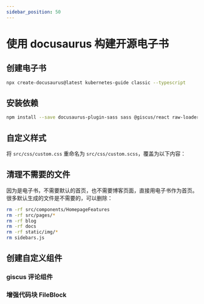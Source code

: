 ```yaml
---
sidebar_position: 50
---
```


# 使用 docusaurus 构建开源电子书

## 创建电子书

```bash
npx create-docusaurus@latest kubernetes-guide classic --typescript
```

## 安装依赖

```bash npm2yarn
npm install --save docusaurus-plugin-sass sass @giscus/react raw-loader path-browserify flexanalytics/plugin-image-zoom @docusaurus/plugin-ideal-image@latest @docusaurus/plugin-pwa@latest
```

## 自定义样式

将 `src/css/custom.css` 重命名为 `src/css/custom.scss`，覆盖为以下内容：

<FileBlock showLineNumbers file="@site/src/css/custom.scss" title="src/css/custom.scss" />

## 清理不需要的文件

因为是电子书，不需要默认的首页，也不需要博客页面，直接用电子书作为首页。很多默认生成的文件是不需要的，可以删除：

```bash
rm -rf src/components/HomepageFeatures
rm -rf src/pages/*
rm -rf blog
rm -rf docs
rm -rf static/img/*
rm sidebars.js
```

## 创建自定义组件

### giscus 评论组件

<FileBlock showLineNumbers file="@site/src/components/Comment.tsx" title="src/components/Comment.tsx" />

### 增强代码块 FileBlock

<FileBlock showLineNumbers file="@site/src/components/FileBlock.tsx" title="src/components/FileBlock.tsx" />
